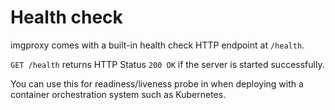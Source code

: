 # Health check

imgproxy comes with a built-in health check HTTP endpoint at `/health`.

`GET /health` returns HTTP Status `200 OK` if the server is started successfully.

You can use this for readiness/liveness probe in when deploying with a container orchestration system such as Kubernetes.
